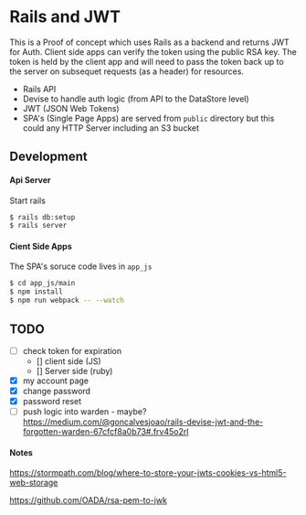 # Rails and JWT
This is a Proof of concept which uses Rails as a backend and returns JWT for
Auth. Client side apps can verify the token using the public RSA key.
The token is held by the client app and will need to pass the token back up to
the server on subsequet requests (as a header) for resources.

* Rails API
* Devise to handle auth logic (from API to the DataStore level)
* JWT (JSON Web Tokens)
* SPA's (Single Page Apps) are served from `public` directory but this could any
  HTTP Server including an S3 bucket

## Development

#### Api Server

Start rails

```bash
$ rails db:setup
$ rails server
```

#### Cient Side Apps
The SPA's soruce code lives in `app_js`

```bash
$ cd app_js/main
$ npm install
$ npm run webpack -- --watch
```

## TODO

- [ ] check token for expiration
  - [] client side (JS)
  - [] Server side (ruby)
- [x] my account page
- [x] change password
- [x] password reset
- [ ] push logic into warden - maybe?  https://medium.com/@goncalvesjoao/rails-devise-jwt-and-the-forgotten-warden-67cfcf8a0b73#.frv45o2rl

#### Notes

https://stormpath.com/blog/where-to-store-your-jwts-cookies-vs-html5-web-storage

https://github.com/OADA/rsa-pem-to-jwk
